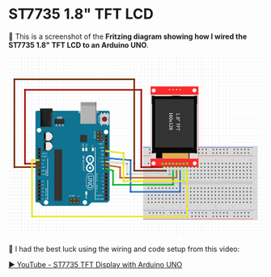 # ST7735 1.8" TFT LCD


📸 This is a screenshot of the **Fritzing diagram showing how I wired the ST7735 1.8" TFT LCD to an Arduino UNO**.

![ST7735 Wiring Screenshot](https://github.com/Luke-Steppens/Components/blob/main/ST7735_1.8_TFT_LCD/Screenshots/fritz.png?raw=true)

🎥 I had the best luck using the wiring and code setup from this video:

[▶️ YouTube - ST7735 TFT Display with Arduino UNO](https://www.youtube.com/watch?v=boagCpb6DgY)




